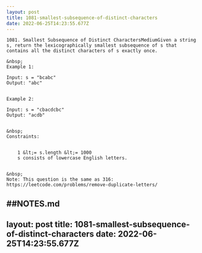 ```yaml
---
layout: post
title: 1081-smallest-subsequence-of-distinct-characters
date: 2022-06-25T14:23:55.677Z
---
```


```
1081. Smallest Subsequence of Distinct CharactersMediumGiven a string s, return the lexicographically smallest subsequence of s that contains all the distinct characters of s exactly once.

&nbsp;
Example 1:

Input: s = "bcabc"
Output: "abc"


Example 2:

Input: s = "cbacdcbc"
Output: "acdb"


&nbsp;
Constraints:


	1 &lt;= s.length &lt;= 1000
	s consists of lowercase English letters.


&nbsp;
Note: This question is the same as 316: https://leetcode.com/problems/remove-duplicate-letters/ 
```

##NOTES.md
 ---
layout: post
title: 1081-smallest-subsequence-of-distinct-characters
date: 2022-06-25T14:23:55.677Z
---

```
​ 
```
